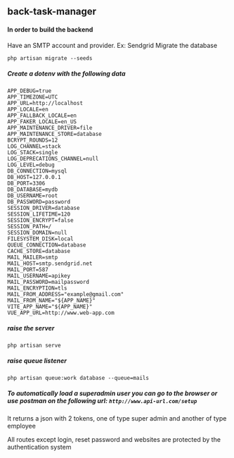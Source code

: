 ## back-task-manager

#### In order to build the backend

Have an SMTP account and provider. Ex: Sendgrid
Migrate the database

    php artisan migrate --seeds

##### Create a dotenv with the following data

```
APP_DEBUG=true
APP_TIMEZONE=UTC
APP_URL=http://localhost
APP_LOCALE=en
APP_FALLBACK_LOCALE=en
APP_FAKER_LOCALE=en_US
APP_MAINTENANCE_DRIVER=file
APP_MAINTENANCE_STORE=database
BCRYPT_ROUNDS=12
LOG_CHANNEL=stack
LOG_STACK=single
LOG_DEPRECATIONS_CHANNEL=null
LOG_LEVEL=debug
DB_CONNECTION=mysql
DB_HOST=127.0.0.1
DB_PORT=3306
DB_DATABASE=mydb
DB_USERNAME=root
DB_PASSWORD=password
SESSION_DRIVER=database
SESSION_LIFETIME=120
SESSION_ENCRYPT=false
SESSION_PATH=/
SESSION_DOMAIN=null
FILESYSTEM_DISK=local
QUEUE_CONNECTION=database
CACHE_STORE=database
MAIL_MAILER=smtp
MAIL_HOST=smtp.sendgrid.net
MAIL_PORT=587
MAIL_USERNAME=apikey
MAIL_PASSWORD=mailpassword
MAIL_ENCRYPTION=tls
MAIL_FROM_ADDRESS="example@gmail.com"
MAIL_FROM_NAME="${APP_NAME}"
VITE_APP_NAME="${APP_NAME}"
VUE_APP_URL=http://www.web-app.com
```

##### raise the server

    php artisan serve

##### raise queue listener

    php artisan queue:work database --queue=mails

##### To automatically load a superadmin user you can go to the browser or use postman on the following url: `http://www.api-url.com/setup`

It returns a json with 2 tokens, one of type super admin and another of type employee

All routes except login, reset password and websites are protected by the authentication system
